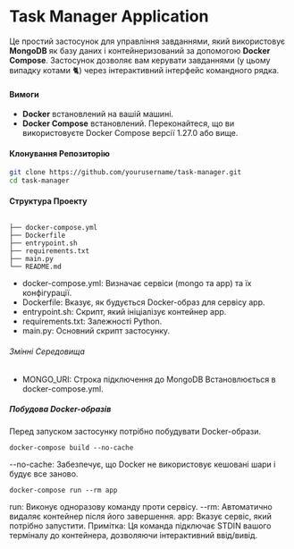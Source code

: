 # Task Manager Application

Це простий застосунок для управління завданнями, який використовує **MongoDB** як базу даних і контейнеризований за допомогою **Docker Compose**. Застосунок дозволяє вам керувати завданнями (у цьому випадку котами 🐈) через інтерактивний інтерфейс командного рядка.

#### Вимоги

- **Docker** встановлений на вашій машині.
- **Docker Compose** встановлений. Переконайтеся, що ви використовуєте Docker Compose версії 1.27.0 або вище.


#### Клонування Репозиторію

```bash
git clone https://github.com/yourusername/task-manager.git
cd task-manager

```
#### Структура Проекту
```

├── docker-compose.yml
├── Dockerfile
├── entrypoint.sh
├── requirements.txt
├── main.py
└── README.md
```


- docker-compose.yml: Визначає сервіси (mongo та app) та їх конфігурації.
- Dockerfile: Вказує, як будується Docker-образ для сервісу app.
- entrypoint.sh: Скрипт, який ініціалізує контейнер app.
- requirements.txt: Залежності Python.
- main.py: Основний скрипт застосунку.

###### Змінні Середовища
- MONGO_URI: Строка підключення до MongoDB Встановлюється в docker-compose.yml.

##### Побудова Docker-образів
Перед запуском застосунку потрібно побудувати Docker-образи.


```
docker-compose build --no-cache
```

--no-cache: Забезпечує, що Docker не використовує кешовані шари і будує все заново.


```
docker-compose run --rm app
```
run: Виконує одноразову команду проти сервісу.
--rm: Автоматично видаляє контейнер після його завершення.
app: Вказує сервіс, який потрібно запустити.
Примітка: Ця команда підключає STDIN вашого терміналу до контейнера, дозволяючи інтерактивний ввід/вивід.






